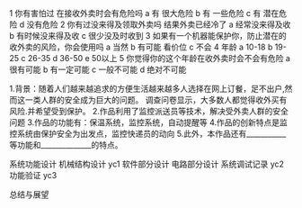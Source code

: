 1 你有害怕过 在接收外卖时会有危险吗
 a  有 很大危险
 b 有 一些危险
 c 有 潜在危险
 d 没有危险
2 你有过没来得及领取外卖吗 结果外卖已经冷了
 a 经常没来得及收
 b 有时候没来得及收
 c 很少没及时收到
3 如果有一个机器能保护你，防止潜在的收外卖的风险，你会使用吗
 a 当然
 b 有可能 看价位
 c 不会
4 年龄
 a 10-18
 b 19-25
 c 26-35
 d 36-50
 e 50以上
5 你觉得你的这个年龄在收外卖时会不会有危险
 a 很有可能
 b 有一定可能
 c 一般不可能
 d 绝对不可能

1.背景：随着人们越来越追求的方便生活越来越多人选择在网上订餐，足不出户,然而这一类人群的安全成为巨大的问题。 调查问卷显示，大多数人都觉得收外买有风险.并希望受到保护。
2.作品利用了监控派送员等技术，解决受外卖人群的安全问题
3.作品的功能有：保温系统，监控系统，自动提醒等
4.作品的创新特点是监控系统由保护安全为出发点，监控快递员的动向
5.此外，本作品还有___________等功能和______________的特点。

系统功能设计
机械结构设计
yc1
软件部分设计
电路部分设计
系统调试记录
yc2
功能验证
yc3

总结与展望
